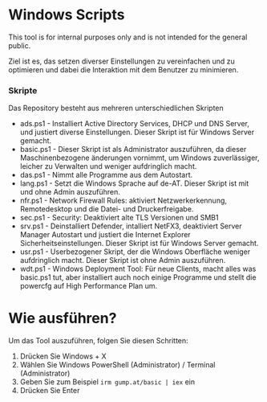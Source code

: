 # Windows Scripts

This tool is for internal purposes only and is not intended for the general public.

Ziel ist es, das setzen diverser Einstellungen zu vereinfachen und zu optimieren und dabei die Interaktion mit dem Benutzer zu minimieren.

### Skripte

Das Repository besteht aus mehreren unterschiedlichen Skripten

- ads.ps1 - Installiert Active Directory Services, DHCP und DNS Server, und justiert diverse Einstellungen. Dieser Skript ist für Windows Server gemacht.
- basic.ps1 - Dieser Skript ist als Administrator auszuführen, da dieser Maschinenbezogene änderungen vornimmt, um Windows zuverlässiger, leicher zu Verwalten und weniger aufdringlich macht.
- das.ps1 - Nimmt alle Programme aus dem Autostart.
- lang.ps1 - Setzt die Windows Sprache auf de-AT. Dieser Skript ist mit und ohne Admin auszuführen.
- nfr.ps1 - Network Firewall Rules: aktiviert Netzwerkerkennung, Remotedesktop und die Datei- und Druckerfreigabe.
- sec.ps1 - Security: Deaktiviert alte TLS Versionen und SMB1
- srv.ps1 - Deinstalliert Defender, intalliert NetFX3, deaktiviert Server Manager Autostart und justiert die Internet Explorer Sicherheitseinstellungen. Dieser Skript ist für Windows Server gemacht.
- usr.ps1 - Userbezogener Skript, der die Windows Oberfläche weniger aufdringlich macht. Dieser Skript ist ohne Admin auszuführen.
- wdt.ps1 - Windows Deployment Tool: Für neue Clients, macht alles was basic.ps1 tut, aber installiert auch noch einige Programme und stellt die powercfg auf High Performance Plan um.

# Wie ausführen?

Um das Tool auszuführen, folgen Sie diesen Schritten:

1. Drücken Sie Windows + X
2. Wählen Sie Windows PowerShell (Administrator) / Terminal (Administrator)
3. Geben Sie zum Beispiel `irm gump.at/basic | iex` ein
4. Drücken Sie Enter